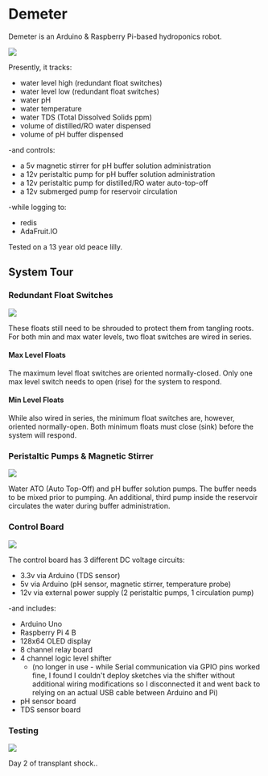 # Demeter

Demeter is an Arduino & Raspberry Pi-based hydroponics robot.

![](./docs/demeter-splash.png)

Presently, it tracks:
- water level high (redundant float switches)
- water level low (redundant float switches)
- water pH 
- water temperature
- water TDS (Total Dissolved Solids ppm)
- volume of distilled/RO water dispensed
- volume of pH buffer dispensed

-and controls:
- a 5v magnetic stirrer for pH buffer solution administration
- a 12v peristaltic  pump for pH buffer solution administration
- a 12v peristaltic  pump for distilled/RO water auto-top-off
- a 12v submerged pump for reservoir circulation

-while logging to:
- redis
- AdaFruit.IO

Tested on a 13 year old peace lilly.

## System Tour

### Redundant Float Switches
![](./docs/float-switches.png)

These floats still need to be shrouded to protect them from tangling roots. For both min and max water levels, two float switches are wired in series. 

#### Max Level Floats
The maximum level float switches are oriented normally-closed. Only one max level switch needs to open (rise) for the system to respond. 

#### Min Level Floats
While also wired in series, the minimum float switches are, however, oriented normally-open. Both minimum floats must close (sink) before the system will respond.

### Peristaltic Pumps & Magnetic Stirrer
![](./docs/peristaltics.png)

Water ATO (Auto Top-Off) and pH buffer solution pumps. The buffer needs to be mixed prior to pumping. An additional, third pump inside the reservoir circulates the water during buffer administration.

### Control Board
![](./docs/enclosure.png)

The control board has 3 different DC voltage circuits: 
- 3.3v via Arduino (TDS sensor)
- 5v via Arduino (pH sensor, magnetic stirrer, temperature probe)
- 12v via external power supply (2 peristaltic pumps, 1 circulation pump)

-and includes:
- Arduino Uno
- Raspberry Pi 4 B
- 128x64 OLED display
- 8 channel relay board
- 4 channel logic level shifter
	- (no longer in use - while Serial communication via GPIO pins worked fine, I found I couldn't deploy sketches via the shifter without additional wiring modifications so I disconnected it and went back to relying on an actual USB cable between Arduino and Pi)
- pH sensor board
- TDS sensor board

### Testing
![](./docs/bucket.png)

Day 2 of transplant shock..
